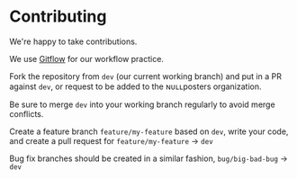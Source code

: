 
# Contributing
We're happy to take contributions.  

We use [Gitflow](https://www.atlassian.com/git/tutorials/comparing-workflows/gitflow-workflow) for our workflow practice.  

Fork the repository from `dev` (our current working branch) and put in a PR against `dev`, or request to be added to the ɴᴜʟʟposters organization.  

Be sure to merge `dev` into your working branch regularly to avoid merge conflicts.  

Create a feature branch `feature/my-feature` based on `dev`, write your code, and create a pull request for `feature/my-feature` -> `dev`  

Bug fix branches should be created in a similar fashion, `bug/big-bad-bug` -> `dev`